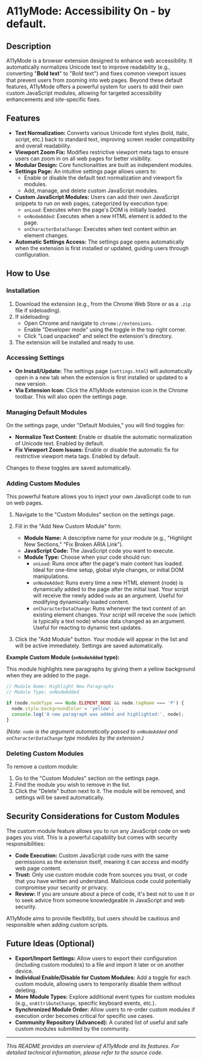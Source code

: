 # A11yMode: Accessibility On - by default.

## Description

A11yMode is a browser extension designed to enhance web accessibility. It automatically normalizes Unicode text to improve readability (e.g., converting "𝐁𝐨𝐥𝐝 𝐭𝐞𝐱𝐭" to "Bold text") and fixes common viewport issues that prevent users from zooming into web pages. Beyond these default features, A11yMode offers a powerful system for users to add their own custom JavaScript modules, allowing for targeted accessibility enhancements and site-specific fixes.

## Features

*   **Text Normalization:** Converts various Unicode font styles (bold, italic, script, etc.) back to standard text, improving screen reader compatibility and overall readability.
*   **Viewport Zoom Fix:** Modifies restrictive viewport meta tags to ensure users can zoom in on all web pages for better visibility.
*   **Modular Design:** Core functionalities are built as independent modules.
*   **Settings Page:** An intuitive settings page allows users to:
    *   Enable or disable the default text normalization and viewport fix modules.
    *   Add, manage, and delete custom JavaScript modules.
*   **Custom JavaScript Modules:** Users can add their own JavaScript snippets to run on web pages, categorized by execution type:
    *   `onLoad`: Executes when the page's DOM is initially loaded.
    *   `onNodeAdded`: Executes when a new HTML element is added to the page.
    *   `onCharacterDataChange`: Executes when text content within an element changes.
*   **Automatic Settings Access:** The settings page opens automatically when the extension is first installed or updated, guiding users through configuration.

## How to Use

### Installation

1.  Download the extension (e.g., from the Chrome Web Store or as a `.zip` file if sideloading).
2.  If sideloading:
    *   Open Chrome and navigate to `chrome://extensions`.
    *   Enable "Developer mode" using the toggle in the top right corner.
    *   Click "Load unpacked" and select the extension's directory.
3.  The extension will be installed and ready to use.

### Accessing Settings

*   **On Install/Update:** The settings page (`settings.html`) will automatically open in a new tab when the extension is first installed or updated to a new version.
*   **Via Extension Icon:** Click the A11yMode extension icon in the Chrome toolbar. This will also open the settings page.

### Managing Default Modules

On the settings page, under "Default Modules," you will find toggles for:

*   **Normalize Text Content:** Enable or disable the automatic normalization of Unicode text. Enabled by default.
*   **Fix Viewport Zoom Issues:** Enable or disable the automatic fix for restrictive viewport meta tags. Enabled by default.

Changes to these toggles are saved automatically.

### Adding Custom Modules

This powerful feature allows you to inject your own JavaScript code to run on web pages.

1.  Navigate to the "Custom Modules" section on the settings page.
2.  Fill in the "Add New Custom Module" form:
    *   **Module Name:** A descriptive name for your module (e.g., "Highlight New Sections," "Fix Broken ARIA Link").
    *   **JavaScript Code:** The JavaScript code you want to execute.
    *   **Module Type:** Choose when your code should run:
        *   `onLoad`: Runs once after the page's main content has loaded. Ideal for one-time setup, global style changes, or initial DOM manipulations.
        *   `onNodeAdded`: Runs every time a new HTML element (node) is dynamically added to the page after the initial load. Your script will receive the newly added `node` as an argument. Useful for modifying dynamically loaded content.
        *   `onCharacterDataChange`: Runs whenever the text content of an existing element changes. Your script will receive the `node` (which is typically a text node) whose data changed as an argument. Useful for reacting to dynamic text updates.

3.  Click the "Add Module" button. Your module will appear in the list and will be active immediately. Settings are saved automatically.

**Example Custom Module (`onNodeAdded` type):**

This module highlights new paragraphs by giving them a yellow background when they are added to the page.

```javascript
// Module Name: Highlight New Paragraphs
// Module Type: onNodeAdded

if (node.nodeType === Node.ELEMENT_NODE && node.tagName === 'P') {
  node.style.backgroundColor = 'yellow';
  console.log('A new paragraph was added and highlighted:', node);
}
```
*(Note: `node` is the argument automatically passed to `onNodeAdded` and `onCharacterDataChange` type modules by the extension.)*

### Deleting Custom Modules

To remove a custom module:

1.  Go to the "Custom Modules" section on the settings page.
2.  Find the module you wish to remove in the list.
3.  Click the "Delete" button next to it. The module will be removed, and settings will be saved automatically.

## Security Considerations for Custom Modules

The custom module feature allows you to run any JavaScript code on web pages you visit. This is a powerful capability but comes with security responsibilities:

*   **Code Execution:** Custom JavaScript code runs with the same permissions as the extension itself, meaning it can access and modify web page content.
*   **Trust:** Only use custom module code from sources you trust, or code that you have written and understand. Malicious code could potentially compromise your security or privacy.
*   **Review:** If you are unsure about a piece of code, it's best not to use it or to seek advice from someone knowledgeable in JavaScript and web security.

A11yMode aims to provide flexibility, but users should be cautious and responsible when adding custom scripts.

## Future Ideas (Optional)

*   **Export/Import Settings:** Allow users to export their configuration (including custom modules) to a file and import it later or on another device.
*   **Individual Enable/Disable for Custom Modules:** Add a toggle for each custom module, allowing users to temporarily disable them without deleting.
*   **More Module Types:** Explore additional event types for custom modules (e.g., `onAttributeChange`, specific keyboard events, etc.).
*   **Synchronized Module Order:** Allow users to re-order custom modules if execution order becomes critical for specific use cases.
*   **Community Repository (Advanced):** A curated list of useful and safe custom modules submitted by the community.

---
*This README provides an overview of A11yMode and its features. For detailed technical information, please refer to the source code.*
